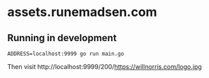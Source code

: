 # assets.runemadsen.com

## Running in development

`ADDRESS=localhost:9999 go run main.go`

Then visit http://localhost:9999/200/https://willnorris.com/logo.jpg